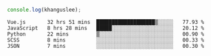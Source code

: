 ```js
console.log(khanguslee);
```

<!--START_SECTION:waka-->
```text
Vue.js       32 hrs 51 mins  ███████████████████▒░░░░░   77.93 % 
JavaScript   8 hrs 28 mins   █████░░░░░░░░░░░░░░░░░░░░   20.12 % 
Python       22 mins         ▒░░░░░░░░░░░░░░░░░░░░░░░░   00.90 % 
SCSS         8 mins          ░░░░░░░░░░░░░░░░░░░░░░░░░   00.33 % 
JSON         7 mins          ░░░░░░░░░░░░░░░░░░░░░░░░░   00.30 % 
```
<!--END_SECTION:waka-->

<!--
**khanguslee/khanguslee** is a ✨ _special_ ✨ repository because its `README.md` (this file) appears on your GitHub profile.

Here are some ideas to get you started:

- 🔭 I’m currently working on ...
- 🌱 I’m currently learning ...
- 👯 I’m looking to collaborate on ...
- 🤔 I’m looking for help with ...
- 💬 Ask me about ...
- 📫 How to reach me: ...
- 😄 Pronouns: ...
- ⚡ Fun fact: ...
-->
